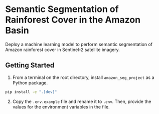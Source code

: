 # Semantic Segmentation of Rainforest Cover in the Amazon Basin
Deploy a machine learning model to perform semantic segmentation of Amazon rainforest cover in Sentinel-2 satellite imagery.

## Getting Started

1. From a terminal on the root directory, install ```amazon_seg_project``` as a Python package.
```bash
pip install -e ".[dev]"
```

2. Copy the `.env.example` file and rename it to `.env`. Then, provide the values for the environment variables in the file.
